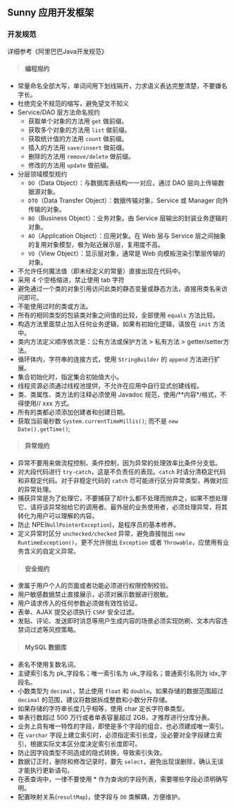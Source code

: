 ## Sunny 应用开发框架


### 开发规范 
详细参考《阿里巴巴Java开发规范》
> #### 编程规约
* 常量命名全部大写，单词间用下划线隔开，力求语义表达完整清楚，不要嫌名字长。
* 杜绝完全不规范的缩写，避免望文不知义
* Service/DAO 层方法命名规约
  * 获取单个对象的方法用 `get` 做前缀。
  * 获取多个对象的方法用 `list` 做前缀。
  * 获取统计值的方法用 `count` 做前缀。
  * 插入的方法用 `save/insert` 做前缀。
  * 删除的方法用 `remove/delete` 做前缀。
  * 修改的方法用 `update` 做前缀。
* 分层领域模型规约
  * `DO`（Data Object）：与数据库表结构一一对应，通过 DAO 层向上传输数据源对象。
  * `DTO`（Data Transfer Object）：数据传输对象，Service 或 Manager 向外传输的对象。
  * `BO`（Business Object）：业务对象。由 Service 层输出的封装业务逻辑的对象。
  * `AO`（Application Object）：应用对象。在 Web 层与 Service 层之间抽象的复用对象模型，极为贴近展示层，复用度不高。
  * `VO`（View Object）：显示层对象，通常是 Web 向模板渲染引擎层传输的对象。   
* 不允许任何魔法值（即未经定义的常量）直接出现在代码中。
* 采用 4 个空格缩进，禁止使用 tab 字符
* 避免通过一个类的对象引用访问此类的静态变量或静态方法，直接用类名来访问即可。
* 不能使用过时的类或方法。
* 所有的相同类型的包装类对象之间值的比较，全部使用 `equals` 方法比较。
* 构造方法里面禁止加入任何业务逻辑，如果有初始化逻辑，请放在 `init` 方法中。
* 类内方法定义顺序依次是：公有方法或保护方法 > 私有方法 > getter/setter方法。
* 循环体内，字符串的连接方式，使用 `StringBuilder` 的 `append` 方法进行扩展。
* 集合初始化时，指定集合初始值大小。
* 线程资源必须通过线程池提供，不允许在应用中自行显式创建线程。
* 类、类属性、类方法的注释必须使用 Javadoc 规范，使用/\*\*内容*/格式，不得使用// xxx 方式。
* 所有的类都必须添加创建者和创建日期。
* 获取当前毫秒数 `System.currentTimeMillis()`; 而不是 `new Date().getTime()`;
> #### 异常规约
* 异常不要用来做流程控制、条件控制，因为异常的处理效率比条件分支低。
* 对大段代码进行 `try-catch`，这是不负责任的表现。`catch` 时请分清稳定代码和非稳定代码。对于非稳定代码的 `catch` 尽可能进行区分异常类型，再做对应的异常处理。
* 捕获异常是为了处理它，不要捕获了却什么都不处理而抛弃之，如果不想处理它，请将该异常抛给它的调用者。最外层的业务使用者，必须处理异常，将其转化为用户可以理解的内容。
* 防止 NPE(`NullPointerException`)，是程序员的基本修养。
* 定义异常时区分 `unchecked/checked` 异常，避免直接抛出 `new RuntimeException()`，更不允许抛出 `Exception` 或者 `Throwable`，应使用有业务含义的自定义异常。
> #### 安全规约
* 隶属于用户个人的页面或者功能必须进行权限控制校验。
* 用户敏感数据禁止直接展示，必须对展示数据进行脱敏。
* 用户请求传入的任何参数必须做有效性验证。
* 表单、AJAX 提交必须执行 `CSRF` 安全过滤。
* 发贴、评论、发送即时消息等用户生成内容的场景必须实现防刷、文本内容违禁词过滤等风控策略。
> #### MySQL 数据库
* 表名不使用复数名词。
* 主键索引名为 pk_字段名；唯一索引名为 uk_字段名；普通索引名则为 idx_字段名。
* 小数类型为 `decimal`，禁止使用 `float` 和 `double`。如果存储的数据范围超过 `decimal` 的范围，建议将数据拆成整数和小数分开存储。
* 如果存储的字符串长度几乎相等，使用 char 定长字符串类型。
* 单表行数超过 500 万行或者单表容量超过 2GB，才推荐进行分库分表。
* 业务上具有唯一特性的字段，即使是多个字段的组合，也必须建成唯一索引。
* 在 `varchar` 字段上建立索引时，必须指定索引长度，没必要对全字段建立索引，根据实际文本区分度决定索引长度即可。
* 防止因字段类型不同造成的隐式转换，导致索引失效。
* 数据订正时，删除和修改记录时，要先 `select`，避免出现误删除，确认无误才能执行更新语句。
* 在表查询中，一律不要使用 * 作为查询的字段列表，需要哪些字段必须明确写明。
* 配置映射关系(`resultMap`)，使字段与 `DO` 类解耦，方便维护。
